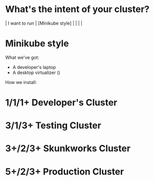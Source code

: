 # What's the intent of your cluster?

| I want to run | [Minikube style]
|
|
|
|


# <a name="minikube"></a>Minikube style

What we've got:

* A developer's laptop
* A desktop virtualizer ()

How we install:

# <a name="junior"></a>1/1/1+ Developer's Cluster

# <a name="integration"></a>3/1/3+ Testing Cluster

# <a name="skunkworks"></a>3+/2/3+ Skunkworks Cluster

# <a name="production"></a>5+/2/3+ Production Cluster

